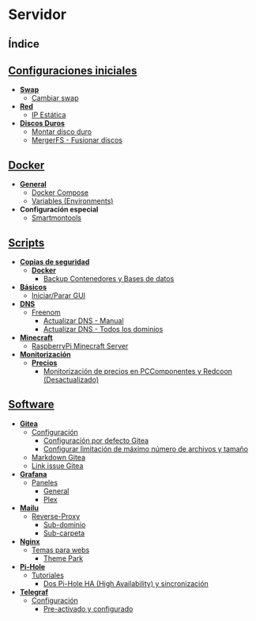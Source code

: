 # Servidor
## Índice

## [Configuraciones iniciales](Config_Inicial)
* **[Swap](Config_Inicial/Swap)**
    * [Cambiar swap](Config_Inicial/Swap/Cambiar_Swap.md)
* **[Red](Config_Inicial/Red)**
    * [IP Estática](Config_Inicial/Red/IP_Estatica.md)
* **[Discos Duros](Config_Inicial/Discos_Duros)**
    * [Montar disco duro](Config_Inicial/Discos_Duros/Mount_Disk.md)
    * [MergerFS - Fusionar discos](Config_Inicial/Discos_Duros/Mergerfs_Unir_Discos.md)

## [Docker](Docker)
* **[General](Docker)**
    * [Docker Compose](Docker/docker-compose.yml)
    * [Variables (Environments)](Docker/Environments)
* **Configuración especial**
    * [Smartmontools](Docker/smartmontools)

## [Scripts](Scripts)
* **[Copias de seguridad](Scripts/Backup)**
    * **[Docker](Scripts/Docker)**
        * [Backup Contenedores y Bases de datos](Scripts/Backup/backupV3.sh)
* **[Básicos](Scripts/Básicos)**
    * [Iniciar/Parar GUI](Scripts/Básicos/gui.sh)
* **[DNS](Scripts/DNS)**
    * [Freenom](Scripts/DNS/Freenom)
        * [Actualizar DNS - Manual](Scripts/DNS/Freenom/Freenom-manual.sh)
        * [Actualizar DNS - Todos los dominios](Scripts/DNS/Freenom/Freenom-All_Domains.sh)
* **[Minecraft](Scripts/Minecraft)**
    * [RaspberryPi Minecraft Server](Scripts/Minecraft/RaspberryPiMinecraft)
* **[Monitorización](Scripts/Monitorización)**
    * **[Precios](Scripts/Precios)**
        * [Monitorización de precios en PCComponentes y Redcoon (Desactualizado)](Scripts/Monitorización/Precios/priceTracker.py)

## [Software](Software)
* **[Gitea](Software/Gitea)**
    * [Configuración](Software/Gitea/Configuración)
        * [Configuración por defecto Gitea](Software/Gitea/Configuración/app.ini.sample)
        * [Configurar limitación de máximo número de archivos y tamaño](Software/Gitea/Configuración/Upload_Limit.md)
    * [Markdown Gitea](Software/Gitea/markdown-cheatsheet-online.pdf)
    * [Link issue Gitea](Software/Gitea/Link_issue_gitea.pdf)
* **[Grafana](Software/Grafana)**
    * [Paneles](Software/Grafana/Dashboards)
        * [General](Software/Grafana/Dashboards/Plex.json)
        * [Plex](Software/Grafana/Dashboards/General.json)
* **[Mailu](Software/Mailu)**
    * [Reverse-Proxy](Software/Mailu/Reverse-Proxy)
        * [Sub-dominio](Software/Mailu/Reverse-Proxy/mailu.subdomain.conf.sample)
        * [Sub-carpeta](Software/Mailu/Reverse-Proxy/mailu.subfolder.conf.sample)
* **[Nginx](Software/Nginx)**
    * [Temas para webs](Software/Nginx/Temas)
        * [Theme Park](Software/Nginx/Temas/theme.park)
* **[Pi-Hole](Software/Pi-Hole)**
    * [Tutoriales](Software/Pi-Hole/Tutoriales)
        * [Dos Pi-Hole HA (High Availability) y sincronización](Software/Pi-Hole/Tutoriales/2_Pi-Hole_Servers.md)
* **[Telegraf](Software/Nginx)**
    * [Configuración](Software/Telegraf/Config)
        * [Pre-activado y configurado](Software/Telegraf/Config/telegraf.conf)

